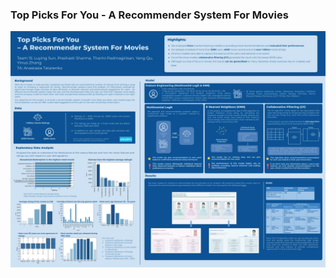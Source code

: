 ### Top Picks For You - A Recommender System For Movies

![datafolio](https://github.com/tharini-p/movie-recommendation-ds4a/blob/main/img/datafolio.jpg)
